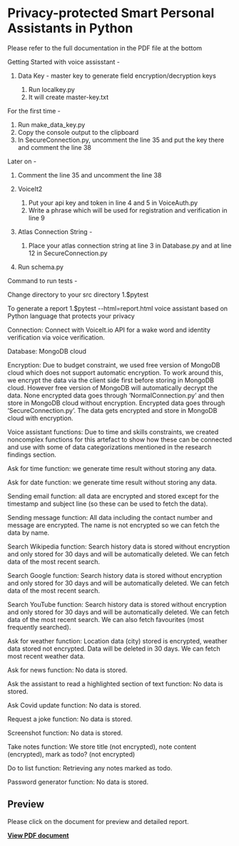 # Privacy-protected Smart Personal Assistants in Python

Please refer to the full documentation in the PDF file at the bottom

Getting Started with voice assisstant - 

1. Data Key - master key to generate field encryption/decryption keys
   
   1. Run localkey.py 
   2. It will create master-key.txt 

For the first time - 
   1. Run make_data_key.py
   2. Copy the console output to the clipboard
   3. In SecureConnection.py, uncomment the line 35 and put the key there and comment the line 38

Later on - 
   1. Comment the line 35 and uncomment the line 38


2. VoiceIt2 

   1. Put your api key and token in line 4 and 5 in VoiceAuth.py
   2. Write a phrase which will be used for registration and verification in line 9

3. Atlas Connection String - 

   1. Place your atlas connection string at line 3 in Database.py and at line 12 in SecureConnection.py

4. Run schema.py


Command to run tests - 

   Change directory to your src directory
   1.$pytest

   To generate a report
   1.$pytest --html=report.html
voice assistant based on Python language that protects your privacy

Connection: Connect with VoiceIt.io API for a wake word and identity verification via voice verification. 

Database: MongoDB cloud

Encryption: 
Due to budget constraint, we used free version of MongoDB cloud which does not support automatic encryption. To work around this, we encrypt the data via the client side first before storing in MongoDB cloud. However free version of MongoDB will automatically decrypt the data.
None encrypted data goes through ‘NormalConnection.py’ and then store in MongoDB cloud without encryption.
Encrypted data goes through ‘SecureConnection.py’. The data gets encrypted and store in MongoDB cloud with encryption.

Voice assistant functions:
Due to time and skills constraints, we created noncomplex functions for this artefact to show how these can be connected and use with some of data categorizations mentioned in the research findings section.

Ask for time function: we generate time result without storing any data.

Ask for date function: we generate time result without storing any data.

Sending email function: all data are encrypted and stored except for the timestamp and subject line (so these can be used to fetch the data).

Sending message function: All data including the contact number and message are encrypted. The name is not encrypted so we can fetch the data by name.

Search Wikipedia function: Search history data is stored without encryption and only stored for 30 days and will be automatically deleted. We can fetch data of the most recent search.

Search Google function: Search history data is stored without encryption and only stored for 30 days and will be automatically deleted. We can fetch data of the most recent search.

Search YouTube function: Search history data is stored without encryption and only stored for 30 days and will be automatically deleted. We can fetch data of the most recent search. We can also fetch favourites (most frequently searched).

Ask for weather function: Location data (city) stored is encrypted, weather data stored not encrypted. Data will be deleted in 30 days. We can fetch most recent weather data.

Ask for news function: No data is stored.

Ask the assistant to read a highlighted section of text function: No data is stored.

Ask Covid update function: No data is stored.

Request a joke function: No data is stored.

Screenshot function: No data is stored.

Take notes function: We store title (not encrypted), note content (encrypted), mark as todo? (not encrypted)

Do to list function: Retrieving any notes marked as todo.

Password generator function: No data is stored.


## Preview

Please click on the document for preview and detailed report.

**[View PDF document](https://drive.google.com/file/d/1HukmNaTNdQQTSgaCITkCQor9IJZvRQHK/view?usp=sharing)**


